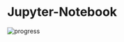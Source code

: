 # Jupyter-Notebook
![progress](https://github.com/Shouvik078/Jupyter-Notebook/assets/106507099/443f4db1-6c6f-49af-be7c-e78c748fcb92)
